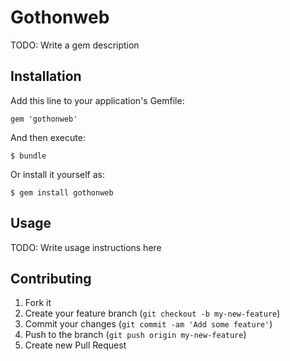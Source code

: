 # Gothonweb

TODO: Write a gem description

## Installation

Add this line to your application's Gemfile:

    gem 'gothonweb'

And then execute:

    $ bundle

Or install it yourself as:

    $ gem install gothonweb

## Usage

TODO: Write usage instructions here

## Contributing

1. Fork it
2. Create your feature branch (`git checkout -b my-new-feature`)
3. Commit your changes (`git commit -am 'Add some feature'`)
4. Push to the branch (`git push origin my-new-feature`)
5. Create new Pull Request
